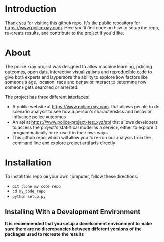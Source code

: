 # Introduction
Thank you for visiting this github repo.  It's the public repository for https://www.policexray.com.  Here you'll find code on how to setup the repo, re-create results, and contribute to the project if you'd like.

# About
The police xray project was designed to allow machine learning, policing outcomes, open data, interactive visualizations and reproducible code to give both experts and laypersons the ability to explore how factors like someone's age, location, race and behavior interact to determine how someone gets searched or arrested.  

The project has three different interfaces:

 - A public website at https://www.policexray.com, that allows people to do scenario analysis to see how a person's characteristics and behavior influence police outcomes
 - An api at https://www.police-project-test.xyz/api that allows developers to access the project's statistical model as a service, either to explore it programmatically or re-use it in their own ways
 - This github repo, which will allow you to re-run our analysis from the command line and explore project artifacts directly

# Installation

To install this repo on your own computer, follow these directions:

 - `git clone my_code_repo`
 - `cd my_code_repo`
 - `python setup.py`

## Installing With a Development Environment

**It is recommended that you setup a development environment to make sure there are no discrepancies between different versions of the packages used to recreate the results**
